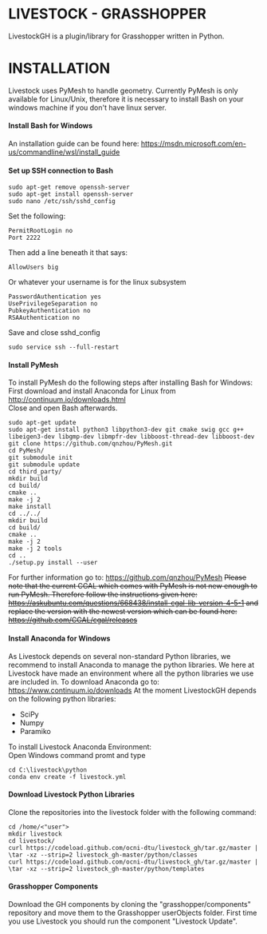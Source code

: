 # LIVESTOCK - GRASSHOPPER
LivestockGH is a plugin/library for Grasshopper written in Python.

# INSTALLATION
Livestock uses PyMesh to handle geometry.
Currently PyMesh is only available for Linux/Unix, therefore it is necessary to install Bash on your windows machine if you don't have linux server.
#### Install Bash for Windows
An installation guide can be found here: https://msdn.microsoft.com/en-us/commandline/wsl/install_guide
#### Set up SSH connection to Bash
```
sudo apt-get remove openssh-server
sudo apt-get install openssh-server
sudo nano /etc/ssh/sshd_config
```
Set the following:
```
PermitRootLogin no
Port 2222
```
Then add a line beneath it that says: 
```
AllowUsers big
```
Or whatever your username is for the linux subsystem
```
PasswordAuthentication yes
UsePrivilegeSeparation no
PubkeyAuthentication no
RSAAuthentication no
```
Save and close sshd_config
```
sudo service ssh --full-restart
```
#### Install PyMesh
To install PyMesh do the following steps after installing Bash for Windows:
First download and install Anaconda for Linux from http://continuum.io/downloads.html \
Close and open Bash afterwards.

```
sudo apt-get update
sudo apt-get install python3 libpython3-dev git cmake swig gcc g++ libeigen3-dev libgmp-dev libmpfr-dev libboost-thread-dev libboost-dev
git clone https://github.com/qnzhou/PyMesh.git
cd PyMesh/
git submodule init
git submodule update
cd third_party/
mkdir build
cd build/
cmake ..
make -j 2
make install
cd ../../
mkdir build
cd build/
cmake ..
make -j 2
make -j 2 tools
cd ..
./setup.py install --user
```
For further information go to: https://github.com/qnzhou/PyMesh
~~Please note that the current CGAL which comes with PyMesh is not new enough to run PyMesh. Therefore follow the instructions given here: https://askubuntu.com/questions/668438/install-cgal-lib-version-4-5-1 and replace the version with the newest version which can be found here: https://github.com/CGAL/cgal/releases~~
#### Install Anaconda for Windows
As Livestock depends on several non-standard Python libraries, we recommend to install Anaconda to manage the python libraries. We here at Livestock have made an environment where all the python libraries we use are included in.
To download Anaconda go to: https://www.continuum.io/downloads
At the moment LivestockGH depends on the following python libraries:
- SciPy
- Numpy
- Paramiko

To install Livestock Anaconda Environment:\
Open Windows command promt and type
```
cd C:\livestock\python
conda env create -f livestock.yml
```

#### Download Livestock Python Libraries
Clone the repositories into the livestock folder with the following command:
```
cd /home/<"user">
mkdir livestock
cd livestock/
curl https://codeload.github.com/ocni-dtu/livestock_gh/tar.gz/master | \tar -xz --strip=2 livestock_gh-master/python/classes
curl https://codeload.github.com/ocni-dtu/livestock_gh/tar.gz/master | \tar -xz --strip=2 livestock_gh-master/python/templates
```

#### Grasshopper Components
Download the GH components by cloning the "grasshopper/components" repository and move them to the Grasshopper userObjects folder.
First time you use Livestock you should run the component "Livestock Update".
